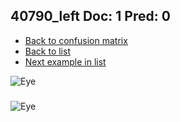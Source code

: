 ## 40790_left Doc: 1 Pred: 0
- [Back to confusion matrix](https://github.com/juliandewit/kaggle_retinopathy/blob/master/matrix.md)
- [Back to list](https://github.com/juliandewit/kaggle_retinopathy/blob/master/lists/10/list.md)
- [Next example in list](https://github.com/juliandewit/kaggle_retinopathy/blob/master/lists/10/40/40791_left.md)

![Eye](https://retinopaty.blob.core.windows.net/size1024/40790_left_1.jpeg)

### 

![Eye]()
